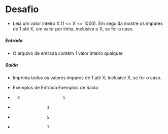 # Desafio

- Leia um valor inteiro X (1 <= X <= 1000). Em seguida mostre os ímpares de 1 até X, um valor por linha, inclusive o X, se for o caso.
 
##### Entrada
- O arquivo de entrada contém 1 valor inteiro qualquer.

##### Saída
- Imprima todos os valores ímpares de 1 até X, inclusive X, se for o caso.

- Exemplos de Entrada 	Exemplos de Saída

-       8                   1
- 		             3
- 		             5
- 		             7
